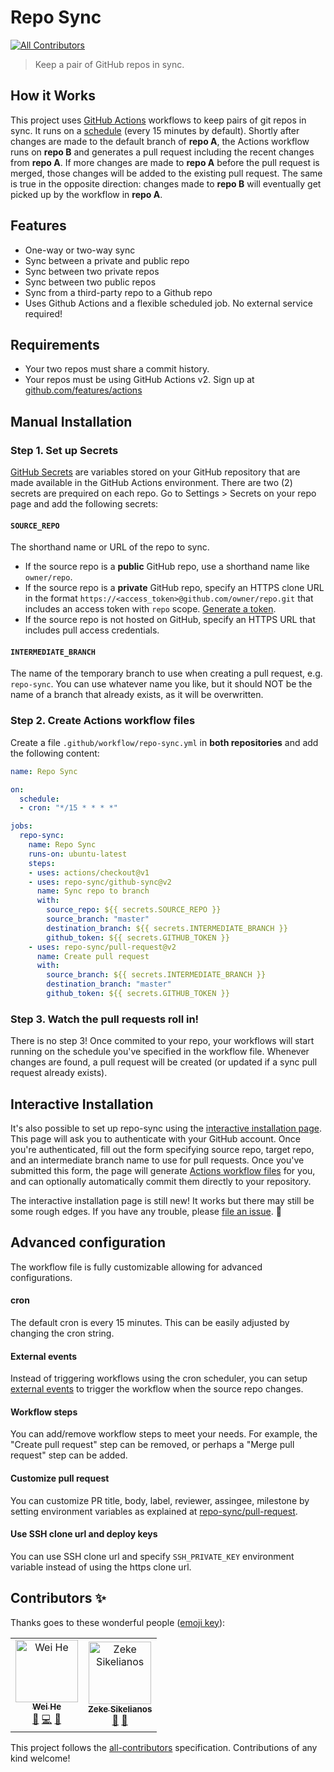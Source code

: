 # Repo Sync
[![All Contributors](https://img.shields.io/badge/all_contributors-2-orange.svg?style=flat-square)](#contributors)

> Keep a pair of GitHub repos in sync.

## How it Works

This project uses [GitHub Actions](https://github.com/features/actions) workflows to keep pairs of git repos in sync. It runs on a [schedule](#cron) (every 15 minutes by default). Shortly after changes are made to the default branch of **repo A**, the Actions workflow runs on **repo B** and generates a pull request including the recent changes from **repo A**. If more changes are made to **repo A** before the pull request is merged, those changes will be added to the existing pull request. The same is true in the opposite direction: changes made to **repo B** will eventually get picked up by the workflow in **repo A**. 

## Features

- One-way or two-way sync
- Sync between a private and public repo
- Sync between two private repos
- Sync between two public repos
- Sync from a third-party repo to a Github repo
- Uses Github Actions and a flexible scheduled job. No external service required!

## Requirements

- Your two repos must share a commit history.
- Your repos must be using GitHub Actions v2. Sign up at [github.com/features/actions](https://github.com/features/actions)

## Manual Installation

### Step 1. Set up Secrets

[GitHub Secrets] are variables stored on your GitHub repository that are made available in the GitHub Actions environment. There are two (2) secrets are prequired on each repo. Go to Settings > Secrets on your repo page and add the following secrets:

#### `SOURCE_REPO`

The shorthand name or URL of the repo to sync.

- If the source repo is a **public** GitHub repo, use a shorthand name like `owner/repo`.
- If the source repo is a **private** GitHub repo, specify an HTTPS clone URL in the format `https://<access_token>@github.com/owner/repo.git` that includes an access token with `repo` scope. [Generate a token]((https://github.com/settings/tokens/new?description=repo-sync&scopes=repo)).
- If the source repo is not hosted on GitHub, specify an HTTPS URL that includes pull access credentials.


#### `INTERMEDIATE_BRANCH`

The name of the temporary branch to use when creating a pull request, e.g. `repo-sync`. You can use whatever name you like, but it should NOT be the name of a branch that already exists, as it will be overwritten.

### Step 2. Create Actions workflow files

Create a file `.github/workflow/repo-sync.yml` in **both repositories** and add the following content:

```yaml
name: Repo Sync

on:
  schedule: 
  - cron: "*/15 * * * *"

jobs:
  repo-sync:
    name: Repo Sync
    runs-on: ubuntu-latest
    steps:
    - uses: actions/checkout@v1
    - uses: repo-sync/github-sync@v2
      name: Sync repo to branch
      with:
        source_repo: ${{ secrets.SOURCE_REPO }}
        source_branch: "master"
        destination_branch: ${{ secrets.INTERMEDIATE_BRANCH }}
        github_token: ${{ secrets.GITHUB_TOKEN }}
    - uses: repo-sync/pull-request@v2
      name: Create pull request
      with:
        source_branch: ${{ secrets.INTERMEDIATE_BRANCH }}
        destination_branch: "master"
        github_token: ${{ secrets.GITHUB_TOKEN }}
```

### Step 3. Watch the pull requests roll in!

There is no step 3! Once commited to your repo, your workflows will start running on the schedule you've specified in the workflow file. Whenever changes are found, a pull request will be created (or updated if a sync pull request already exists).

## Interactive Installation

It's also possible to set up repo-sync using the [interactive installation page](https://github-repo-sync.herokuapp.com). This page will ask you to authenticate with your GitHub account. Once you're authenticated, fill out the form specifying source repo, target repo, and an intermediate branch name to use for pull requests. Once you've submitted this form, the page will generate [Actions workflow files](https://help.github.com/en/articles/configuring-a-workflow#creating-a-workflow-file) for you, and can optionally automatically commit them directly to your repository.

The interactive installation page is still new! It works but there may still be some rough edges. If you have any trouble, please [file an issue](https://github.com/repo-sync/repo-sync/issues). :seedling: 


## Advanced configuration

The workflow file is fully customizable allowing for advanced configurations.

#### cron

The default cron is every 15 minutes. This can be easily adjusted by changing the cron string.

#### External events

Instead of triggering workflows using the cron scheduler, you can setup [external events](https://help.github.com/en/articles/events-that-trigger-workflows#external-events) to trigger the workflow when the source repo changes.

#### Workflow steps

You can add/remove workflow steps to meet your needs. For example, the "Create pull request" step can be removed, or perhaps a "Merge pull request" step can be added.

#### Customize pull request

You can customize PR title, body, label, reviewer, assingee, milestone by setting environment variables as explained at [repo-sync/pull-request](https://github.com/repo-sync/pull-request#advanced-options).

#### Use SSH clone url and deploy keys

You can use SSH clone url and specify `SSH_PRIVATE_KEY` environment variable instead of using the https clone url.
## Contributors ✨

Thanks goes to these wonderful people ([emoji key](https://allcontributors.org/docs/en/emoji-key)):

<!-- ALL-CONTRIBUTORS-LIST:START - Do not remove or modify this section -->
<!-- prettier-ignore -->
<table>
  <tr>
    <td align="center"><a href="https://whe.me"><img src="https://avatars3.githubusercontent.com/u/5880908?v=4" width="100px;" alt="Wei He"/><br /><sub><b>Wei He</b></sub></a><br /><a href="#design-wei" title="Design">🎨</a> <a href="https://github.com/repo-sync/repo-sync/commits?author=wei" title="Code">💻</a> <a href="https://github.com/repo-sync/repo-sync/commits?author=wei" title="Documentation">📖</a></td>
    <td align="center"><a href="http://zeke.sikelianos.com"><img src="https://avatars1.githubusercontent.com/u/2289?v=4" width="100px;" alt="Zeke Sikelianos"/><br /><sub><b>Zeke Sikelianos</b></sub></a><br /><a href="https://github.com/repo-sync/repo-sync/commits?author=zeke" title="Documentation">📖</a> <a href="#ideas-zeke" title="Ideas, Planning, & Feedback">🤔</a></td>
  </tr>
</table>

<!-- ALL-CONTRIBUTORS-LIST:END -->

This project follows the [all-contributors](https://github.com/all-contributors/all-contributors) specification. Contributions of any kind welcome!


[GitHub Secrets]: https://help.github.com/en/articles/virtual-environments-for-github-actions#creating-and-using-secrets-encrypted-variables
[Actions workflow file]: https://help.github.com/en/articles/configuring-a-workflow
